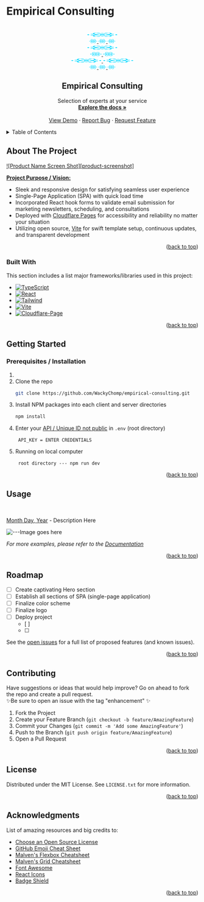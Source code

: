 # Empirical Consulting


<!-- PROJECT LOGO -->
<br />
<div align="center" id='readme-top' stylre='border-radius 50%'>
  <a href="https://github.com/WackyChomp/empirical-consulting">
    <img src="./src/assets/react.svg" alt="Logo" width="80" height="10">
    <br>
    <img src="./src/assets/react.svg" alt="Logo" width="20" height="10">
    <img src="./src/assets/react.svg" alt="Logo" width="20" height="10">
    <img src="./src/assets/react.svg" alt="Logo" width="20" height="10">
    <br>
    <img src="./src/assets/react.svg" alt="Logo" width="80" height="10">
    <!-- LINE OF SEPARATION -->
    <br>
    <img src="./src/assets/react.svg" alt="Logo" width="30" height="10">
    <img src="./src/assets/react.svg" alt="Logo" width="30" height="10">
    <br>
    <img src="./src/assets/react.svg" alt="Logo" width="80" height="10">
    <img src="./src/assets/react.svg" alt="Logo" width="80" height="10">
    <br>
    <img src="./src/assets/react.svg" alt="Logo" width="20" height="10">
    <img src="./src/assets/react.svg" alt="Logo" width="20" height="10">
    <img src="./src/assets/react.svg" alt="Logo" width="20" height="10">
  </a>

  <h2 align="center" id='readme-top'>Empirical Consulting</h2>

  <p align="center">
    Selection of experts at your service
    <br />
    <a href="https://github.com/WackyChomp/empirical-consulting"><strong>Explore the docs »</strong></a>
    <br />
    <br />
    <a href="https://github.com/WackyChomp/empirical-consulting">View Demo</a>
    ·
    <a href="https://github.com/WackyChomp/empirical-consulting/issues">Report Bug</a>
    ·
    <a href="https://github.com/WackyChomp/empirical-consulting/issues">Request Feature</a>
  </p>
</div>



<!-- TABLE OF CONTENTS -->
<details>
  <summary>Table of Contents</summary>
  <ol>
    <li>
      <a href="#about-the-project">About The Project</a>
      <ul>
        <li><a href="#built-with">Built With</a></li>
      </ul>
    </li>
    <li>
      <a href="#getting-started">Getting Started</a>
      <ul>
        <li><a href="#prerequisites-installation">Prerequisites / Installation</a></li>
      </ul>
    </li>
    <li><a href="#usage">Usage</a></li>
    <li><a href="#roadmap">Roadmap</a></li>
    <li><a href="#contributing">Contributing</a></li>
    <li><a href="#license">License</a></li>
    <li><a href="#acknowledgments">Acknowledgments</a></li>
  </ol>
</details>



<!-- ABOUT THE PROJECT -->
## About The Project

[![Product Name Screen Shot][product-screenshot]](https://example.com)


<u><b>Project Purpose / Vision:</b></u>
* Sleek and responsive design for satisfying seamless user experience
* Single-Page Application (SPA) with quick load time
* Incorporated React hook forms to validate email submission for marketing newsletters, scheduling, and consultations
* Deployed with <u>Cloudflare Pages</u> for accessibility and reliability no matter your situation
* Utilizing open source, <u>Vite</u> for swift template setup, continuous updates, and transparent development

<p align="right">(<a href="#readme-top">back to top</a>)</p>



### Built With

This section includes a list major frameworks/libraries used in this project:

* [![TypeScript][TypeScript]][TypeScript-url]
* [![React][React.js]][React-url]
* [![Tailwind][Tailwind.css]][Tailwind-url]
* [![Vite][Vite]][Vite-url]
* [![Cloudflare-Page][Cloudflare-Page]][Cloudflare-Page-url]


<p align="right">(<a href="#readme-top">back to top</a>)</p>



<!-- GETTING STARTED -->
## Getting Started

### Prerequisites / Installation

1. 
2. Clone the repo
   ```sh
   git clone https://github.com/WackyChomp/empirical-consulting.git
   ```
3. Install NPM packages into each client and server directories
   ```sh
   npm install
   ```
4. Enter your <u>API / Unique ID not public</u> in `.env` (root directory)
   ```
    API_KEY = ENTER CREDENTIALS
   ```
5. Running on local computer
   ```
    root directory --- npm run dev
   ```

<p align="right">(<a href="#readme-top">back to top</a>)</p>



<!-- USAGE EXAMPLES -->
## Usage

<br>
<p><u>Month Day, Year</u> - Description Here</p>
<img src="./src/assets/" alt='---Image goes here' />


_For more examples, please refer to the [Documentation](https://example.com)_

<p align="right">(<a href="#readme-top">back to top</a>)</p>



<!-- ROADMAP -->
## Roadmap

- [ ] Create captivating Hero section
- [ ] Establish all sections of SPA (single-page application)
- [ ] Finalize color scheme
- [ ] Finalize logo
- [ ] Deploy project
    - [ ] 
    - [ ] 

See the [open issues](https://github.com/WackyChomp/empirical-consulting/issues) for a full list of proposed features (and known issues).

<p align="right">(<a href="#readme-top">back to top</a>)</p>



<!-- CONTRIBUTING -->
## Contributing

Have suggestions or ideas that would help improve? Go on ahead to fork the repo and create a pull request. 
<br>
✨Be sure to open an issue with the tag "enhancement" ✨

1. Fork the Project
2. Create your Feature Branch (`git checkout -b feature/AmazingFeature`)
3. Commit your Changes (`git commit -m 'Add some AmazingFeature'`)
4. Push to the Branch (`git push origin feature/AmazingFeature`)
5. Open a Pull Request

<p align="right">(<a href="#readme-top">back to top</a>)</p>



<!-- LICENSE -->
## License

Distributed under the MIT License. See `LICENSE.txt` for more information.

<p align="right">(<a href="#readme-top">back to top</a>)</p>




<!-- ACKNOWLEDGMENTS -->
## Acknowledgments

List of amazing resources and big credits to: 

* [Choose an Open Source License](https://choosealicense.com)
* [GitHub Emoji Cheat Sheet](https://www.webpagefx.com/tools/emoji-cheat-sheet)
* [Malven's Flexbox Cheatsheet](https://flexbox.malven.co/)
* [Malven's Grid Cheatsheet](https://grid.malven.co/)
* [Font Awesome](https://fontawesome.com)
* [React Icons](https://react-icons.github.io/react-icons/search)
* [Badge Shield](https://dev.to/envoy_/150-badges-for-github-pnk)

<p align="right">(<a href="#readme-top">back to top</a>)</p>



<!-- MARKDOWN LINKS & IMAGES -->
<!-- https://www.markdownguide.org/basic-syntax/#reference-style-links -->

[Next.js]: https://img.shields.io/badge/next.js-000000?style=for-the-badge&logo=nextdotjs&logoColor=white
[Next-url]: https://nextjs.org/
[Bootstrap]: https://img.shields.io/badge/Bootstrap-563D7C?style=for-the-badge&logo=bootstrap&logoColor=white
[Bootstrap-url]:https://getbootstrap.com
[TypeScript]: https://img.shields.io/badge/TypeScript-007ACC?style=for-the-badge&logo=typescript&logoColor=white
[TypeScript-url]: https://www.typescriptlang.org/
[JavaScript]: https://img.shields.io/badge/JavaScript-323330?style=for-the-badge&logo=javascript&logoColor=F7DF1E
[JavaScript-url]: https://www.javascript.com/


[MongoDB]:https://img.shields.io/badge/MongoDB-4EA94B?style=for-the-badge&logo=mongodb&logoColor=white
[MongoDB-url]: https://www.mongodb.com/
[Express.js]: https://img.shields.io/badge/Express.js-404D59?style=for-the-badge
[Express-url]: https://expressjs.com/
[React.js]: https://img.shields.io/badge/React-20232A?style=for-the-badge&logo=react&logoColor=61DAFB
[React-url]: https://reactjs.org/
[Node.js]: https://img.shields.io/badge/Node.js-43853D?style=for-the-badge&logo=node.js&logoColor=white
[Node-url]: https://nodejs.org/en/
[Tailwind.css]: https://img.shields.io/badge/Tailwind_CSS-38B2AC?style=for-the-badge&logo=tailwind-css&logoColor=white
[Tailwind-url]: https://tailwindcss.com/

[Vite]: https://img.shields.io/badge/Vite-9933CC?style=for-the-badge&logo=Vite&logoColor=gold
[Vite-url]: https://vitejs.dev/

[Cloudflare-Page]: https://img.shields.io/badge/Cloudflare-F38020?style=for-the-badge&logo=Cloudflare&logoColor=white
[Cloudflare-Page-url]: https://pages.cloudflare.com/

<!-- 
* [![][]][]

[]:
[-url]:
-->





